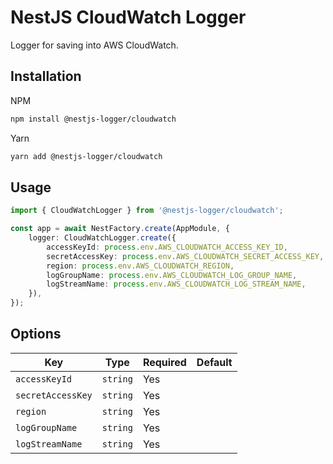 # NestJS CloudWatch Logger

Logger for saving into AWS CloudWatch.

## Installation

NPM

```sh
npm install @nestjs-logger/cloudwatch
```

Yarn

```sh
yarn add @nestjs-logger/cloudwatch
```

## Usage

```typescript
import { CloudWatchLogger } from '@nestjs-logger/cloudwatch';

const app = await NestFactory.create(AppModule, {
    logger: CloudWatchLogger.create({
        accessKeyId: process.env.AWS_CLOUDWATCH_ACCESS_KEY_ID,
        secretAccessKey: process.env.AWS_CLOUDWATCH_SECRET_ACCESS_KEY,
        region: process.env.AWS_CLOUDWATCH_REGION,
        logGroupName: process.env.AWS_CLOUDWATCH_LOG_GROUP_NAME,
        logStreamName: process.env.AWS_CLOUDWATCH_LOG_STREAM_NAME,
    }),
});
```

## Options

| Key               | Type     | Required | Default |
| ----------------- | -------- | -------- | ------- |
| `accessKeyId`     | `string` | Yes      |         |
| `secretAccessKey` | `string` | Yes      |         |
| `region`          | `string` | Yes      |         |
| `logGroupName`    | `string` | Yes      |         |
| `logStreamName`   | `string` | Yes      |         |
